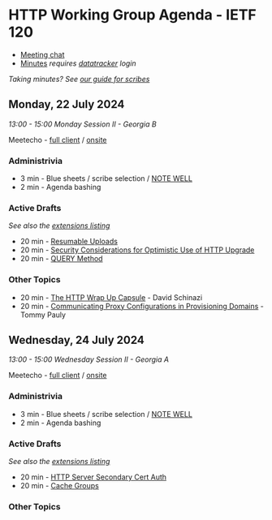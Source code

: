 # HTTP Working Group Agenda - IETF 120

* [Meeting chat](https://zulip.ietf.org/#narrow/stream/httpbis)
* [Minutes](https://notes.ietf.org/notes-ietf-120-httpbis) _requires [datatracker](https://datatracker.ietf.org) login_

*Taking minutes? See [our guide for scribes](https://github.com/httpwg/wiki/wiki/TakingMinutes)*


## Monday, 22 July 2024

_13:00 - 15:00	Monday Session II - Georgia B_

Meetecho - [full client](https://meetings.conf.meetecho.com/ietf120/?session=33040) / [onsite](https://meetings.conf.meetecho.com/onsite120/?session=33040)


### Administrivia

*  3 min - Blue sheets / scribe selection / [NOTE WELL](https://www.ietf.org/about/note-well/)
*  2 min - Agenda bashing


### Active Drafts

_See also the [extensions listing](https://httpwg.org/http-extensions/)_

* 20 min - [Resumable Uploads](https://datatracker.ietf.org/doc/draft-ietf-httpbis-resumable-upload)
* 20 min - [Security Considerations for Optimistic Use of HTTP Upgrade](https://datatracker.ietf.org/doc/draft-schwartz-httpbis-optimistic-upgrade/)
* 20 min - [QUERY Method](https://datatracker.ietf.org/doc/draft-ietf-httpbis-safe-method-w-body)

### Other Topics

* 20 min - [The HTTP Wrap Up Capsule](https://datatracker.ietf.org/doc/draft-schinazi-httpbis-wrap-up/) - David Schinazi
* 20 min - [Communicating Proxy Configurations in Provisioning Domains](https://datatracker.ietf.org/doc/draft-ietf-intarea-proxy-config/) - Tommy Pauly

## Wednesday, 24 July 2024

_13:00 - 15:00	Wednesday Session II - Georgia A_

Meetecho - [full client](https://meetings.conf.meetecho.com/ietf120/?session=33039) / [onsite](https://meetings.conf.meetecho.com/onsite120/?session=33039)

### Administrivia

*  3 min - Blue sheets / scribe selection / [NOTE WELL](https://www.ietf.org/about/note-well/)
*  2 min - Agenda bashing


### Active Drafts

_See also the [extensions listing](https://httpwg.org/http-extensions/)_

* 20 min - [HTTP Server Secondary Cert Auth](https://datatracker.ietf.org/doc/draft-ietf-httpbis-secondary-server-certs)
* 20 min - [Cache Groups](https://datatracker.ietf.org/doc/draft-ietf-httpbis-cache-groups/)

### Other Topics

